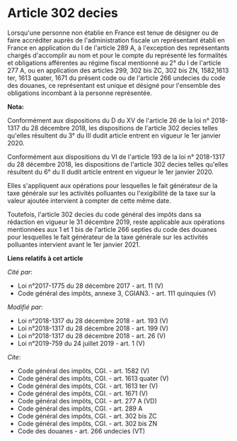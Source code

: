 # Article 302 decies

Lorsqu'une personne non établie en France est tenue de désigner ou de faire accréditer auprès de l'administration fiscale un
représentant établi en France en application du I de l'article 289 A, à l'exception des représentants chargés d'accomplir au
nom et pour le compte du représenté les formalités et obligations afférentes au régime fiscal mentionné au 2° du I de
l'article 277 A, ou en application des articles 299, 302 bis ZC, 302 bis ZN, 1582,1613 ter, 1613 quater, 
1671 du présent code ou de l'article 266 undecies du code des douanes, ce représentant est unique et désigné pour l'ensemble
des obligations incombant à la personne représentée.

**Nota:**

Conformément aux dispositions du D du XV de l'article 26 de la loi n° 2018-1317 du 28 décembre 2018, les dispositions de
l'article 302 decies telles qu'elles résultent du 3° du III dudit article entrent en vigueur le 1er janvier 2020.

Conformément aux dispositions du VI de l'article 193 de la loi n° 2018-1317 du 28 décembre 2018, les dispositions de
l'article 302 decies telles qu'elles résultent du 6° du II dudit article entrent en vigueur le 1er janvier 2020.

Elles s'appliquent aux opérations pour lesquelles le fait générateur de la taxe générale sur les activités polluantes ou
l'exigibilité de la taxe sur la valeur ajoutée intervient à compter de cette même date.

Toutefois, l'article 302 decies du code général des impôts dans sa rédaction en vigueur le 31 décembre 2019, reste applicable
aux opérations mentionnées aux 1 et 1 bis de l'article 266 septies du code des douanes pour lesquelles le fait générateur de
la taxe générale sur les activités polluantes intervient avant le 1er janvier 2021.

**Liens relatifs à cet article**

_Cité par_:

  - Loi n°2017-1775 du 28 décembre 2017 - art. 11 (V)
  - Code général des impôts, annexe 3, CGIAN3. - art. 111 quinquies (V)

_Modifié par_:

  - Loi n°2018-1317 du 28 décembre 2018 - art. 193 (V)
  - Loi n°2018-1317 du 28 décembre 2018 - art. 199 (V)
  - Loi n°2018-1317 du 28 décembre 2018 - art. 26 (V)
  - Loi n°2019-759 du 24 juillet 2019 - art. 1 (V)

_Cite_:

  - Code général des impôts, CGI. - art. 1582 (V)
  - Code général des impôts, CGI. - art. 1613 quater (V)
  - Code général des impôts, CGI. - art. 1613 ter (V)
  - Code général des impôts, CGI. - art. 1671 (V)
  - Code général des impôts, CGI. - art. 277 A (VD)
  - Code général des impôts, CGI. - art. 289 A
  - Code général des impôts, CGI. - art. 302 bis ZC
  - Code général des impôts, CGI. - art. 302 bis ZN
  - Code des douanes - art. 266 undecies (VT)
